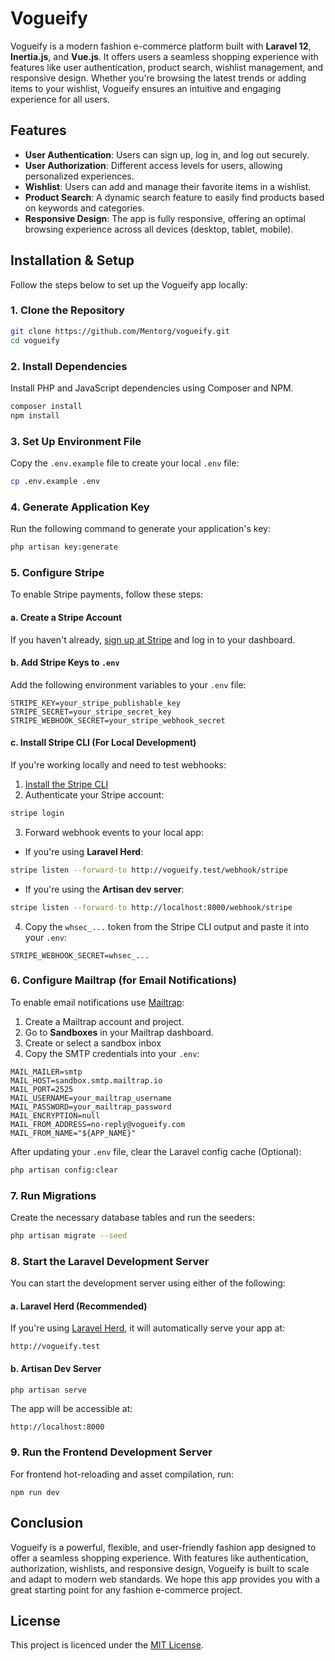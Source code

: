 # Vogueify

Vogueify is a modern fashion e-commerce platform built with **Laravel 12**, **Inertia.js**, and **Vue.js**. It offers users a seamless shopping experience with features like user authentication, product search, wishlist management, and responsive design. Whether you're browsing the latest trends or adding items to your wishlist, Vogueify ensures an intuitive and engaging experience for all users.

## Features

-   **User Authentication**: Users can sign up, log in, and log out securely.
-   **User Authorization**: Different access levels for users, allowing personalized experiences.
-   **Wishlist**: Users can add and manage their favorite items in a wishlist.
-   **Product Search**: A dynamic search feature to easily find products based on keywords and categories.
-   **Responsive Design**: The app is fully responsive, offering an optimal browsing experience across all devices (desktop, tablet, mobile).

## Installation & Setup

Follow the steps below to set up the Vogueify app locally:

### 1. Clone the Repository

```bash
git clone https://github.com/Mentorg/vogueify.git
cd vogueify
```

### 2. Install Dependencies

Install PHP and JavaScript dependencies using Composer and NPM.

```bash
composer install
npm install
```

### 3. Set Up Environment File

Copy the `.env.example` file to create your local `.env` file:

```bash
cp .env.example .env
```

### 4. Generate Application Key

Run the following command to generate your application's key:

```bash
php artisan key:generate
```

### 5. Configure Stripe

To enable Stripe payments, follow these steps:

#### a. Create a Stripe Account

If you haven't already, [sign up at Stripe](https://stripe.com) and log in to your dashboard.

#### b. Add Stripe Keys to `.env`

Add the following environment variables to your `.env` file:

```env
STRIPE_KEY=your_stripe_publishable_key
STRIPE_SECRET=your_stripe_secret_key
STRIPE_WEBHOOK_SECRET=your_stripe_webhook_secret
```

#### c. Install Stripe CLI (For Local Development)

If you're working locally and need to test webhooks:

1. [Install the Stripe CLI](https://stripe.com/docs/stripe-cli)
2. Authenticate your Stripe account:

```bash
stripe login
```

3. Forward webhook events to your local app:

* If you're using **Laravel Herd**:

```bash
stripe listen --forward-to http://vogueify.test/webhook/stripe
```

* If you're using the **Artisan dev server**:

```bash
stripe listen --forward-to http://localhost:8000/webhook/stripe
```

4. Copy the `whsec_...` token from the Stripe CLI output and paste it into your `.env`:

```env
STRIPE_WEBHOOK_SECRET=whsec_...
```

### 6. Configure Mailtrap (for Email Notifications)

To enable email notifications use [Mailtrap](https://mailtrap.io):

1. Create a Mailtrap account and project.
2. Go to **Sandboxes** in your Mailtrap dashboard.
3. Create or select a sandbox inbox
3. Copy the SMTP credentials into your `.env`:

```env
MAIL_MAILER=smtp
MAIL_HOST=sandbox.smtp.mailtrap.io
MAIL_PORT=2525
MAIL_USERNAME=your_mailtrap_username
MAIL_PASSWORD=your_mailtrap_password
MAIL_ENCRYPTION=null
MAIL_FROM_ADDRESS=no-reply@vogueify.com
MAIL_FROM_NAME="${APP_NAME}"
```

After updating your `.env` file, clear the Laravel config cache (Optional):

```bash
php artisan config:clear
```

### 7. Run Migrations

Create the necessary database tables and run the seeders:

```bash
php artisan migrate --seed
```

### 8. Start the Laravel Development Server

You can start the development server using either of the following:

#### a. Laravel Herd (Recommended)

If you're using [Laravel Herd](https://herd.laravel.com), it will automatically serve your app at:

```
http://vogueify.test
```

#### b. Artisan Dev Server

```bash
php artisan serve
```

The app will be accessible at:

```
http://localhost:8000
```

### 9. Run the Frontend Development Server

For frontend hot-reloading and asset compilation, run:

```
npm run dev
```

## Conclusion

Vogueify is a powerful, flexible, and user-friendly fashion app designed to offer a seamless shopping experience. With features like authentication, authorization, wishlists, and responsive design, Vogueify is built to scale and adapt to modern web standards. We hope this app provides you with a great starting point for any fashion e-commerce project.

## License

This project is licenced under the [MIT License](https://opensource.org/license/mit).
